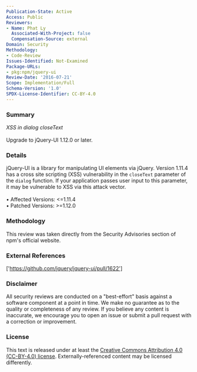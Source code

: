 ```yaml
---
Publication-State: Active
Access: Public
Reviewers:
- Name: Phat Ly
  Associated-With-Project: false
  Compensation-Source: external
Domain: Security
Methodology:
- Code-Review
Issues-Identified: Not-Examined
Package-URLs:
- pkg:npm/jquery-ui
Review-Date: '2016-07-21'
Scope: Implementation/Full
Schema-Version: '1.0'
SPDX-License-Identifier: CC-BY-4.0
---
```

### Summary
*XSS in dialog closeText*<br><br>Upgrade to jQuery-UI 1.12.0 or later.
### Details
jQuery-UI is a library for manipulating UI elements via jQuery.  Version 1.11.4 has a cross site scripting (XSS) vulnerability in the `closeText` parameter of the `dialog`  function.  If your application passes user input to this parameter, it may be vulnerable to XSS via this attack vector.
<br><br>• Affected Versions: <=1.11.4
<br>• Patched Versions: >=1.12.0
### Methodology
This review was taken directly from the Security Advisories section of npm's official website.
### External References
['https://github.com/jquery/jquery-ui/pull/1622']
### Disclaimer
All security reviews are conducted on a "best-effort" basis against a software component at a point in time. We make no guarantee as to the quality or completeness of any review. If you believe any content is inaccurate, we encourage you to open an issue or submit a pull request with a correction or improvement.
### License
This text is released under at least the [Creative Commons Attribution 4.0 (CC-BY-4.0) license](https://creativecommons.org/licenses/by/4.0/legalcode.txt). Externally-referenced content may be licensed differently.
